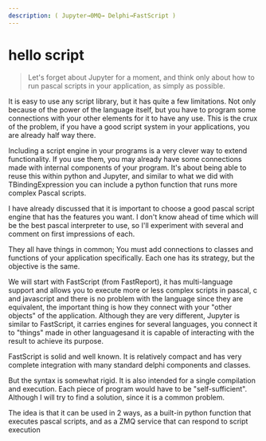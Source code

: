 ```yaml
---
description: ( Jupyter→0MQ→ Delphi→FastScript )
---
```


# hello script

> 
> Let's forget about Jupyter for a moment, and think only about how to run pascal scripts in your application, as simply as possible.
> 

It is easy to use any script library, but it has quite a few limitations. Not only because of the power of the language itself, but you have to program some connections with your other elements for it to have any use. This is the crux of the problem, if you have a good script system in your applications, you are already half way there.

Including a script engine in your programs is a very clever way to extend functionality. If you use them, you may already have some connections made with internal components of your program. It's about being able to reuse this within python and Jupyter, and similar to what we did with TBindingExpression you can include a python function that runs more complex Pascal scripts.

I have already discussed that it is important to choose a good pascal script engine that has the features you want. I don't know ahead of time which will be the best pascal interpreter to use, so I'll experiment with several and comment on first impressions of each.

They all have things in common; You must add connections to classes and functions of your application specifically. Each one has its strategy, but the objective is the same.

We will start with FastScript (from FastReport), it has multi-language support and allows you to execute more or less complex scripts in pascal, c and javascript and there is no problem with the language since they are equivalent, the important thing is how they connect with your "other objects" of the application. Although they are very different, Jupyter is similar to FastScript, it carries engines for several languages, you connect it to "things" made in other languages ​​and it is capable of interacting with the result to achieve its purpose.

FastScript is solid and well known. It is relatively compact and has very complete integration with many standard delphi components and classes.

But the syntax is somewhat rigid. It is also intended for a single compilation and execution. Each piece of program would have to be "self-sufficient". Although I will try to find a solution, since it is a common problem.

The idea is that it can be used in 2 ways, as a built-in python function that executes pascal scripts, and as a ZMQ service that can respond to script execution
